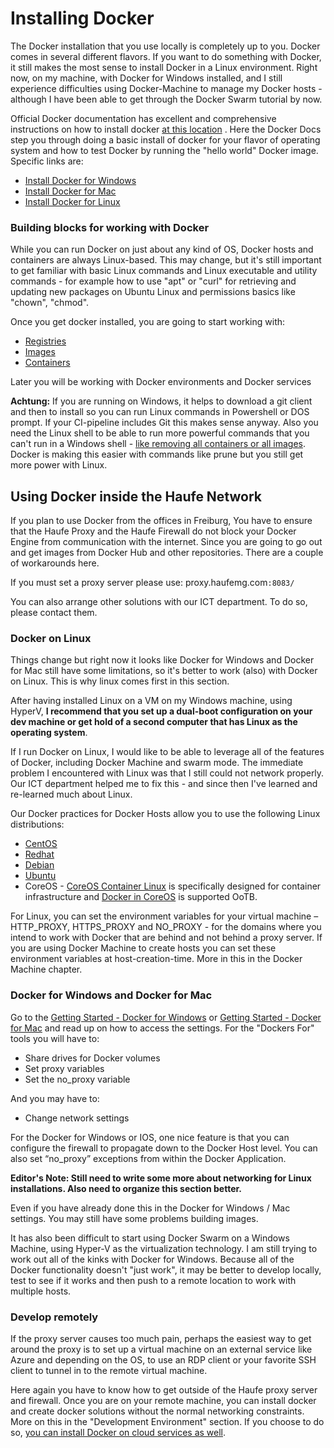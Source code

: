 # Installing Docker

The Docker installation that you use locally is completely up to you. Docker comes in several different flavors. If you want to do something with Docker, it still makes the most sense to install Docker in a Linux environment. Right now, on my machine, with Docker for Windows installed, and I still experience difficulties using Docker-Machine to manage my Docker hosts - although I have been able to get through the Docker Swarm tutorial by now.

Official Docker documentation has excellent and comprehensive instructions on how to install docker [at this location](https://docs.docker.com/engine/getstarted/step_one/) . Here the Docker Docs step you through doing a basic install of docker for your flavor of operating system and how to test Docker by running the "hello world" Docker image. Specific links are:

* [Install Docker for Windows](https://docs.docker.com/engine/installation/windows/)
* [Install Docker for Mac](https://docs.docker.com/engine/installation/mac/)
* [Install Docker for Linux](https://docs.docker.com/engine/installation/)

### Building blocks for working with Docker

While you can run Docker on just about any kind of OS, Docker hosts and containers are always Linux-based. This may change, but it's still important to get familiar with basic Linux commands and Linux executable and utility commands - for example how to use "apt" or "curl" for retrieving and updating new packages on Ubuntu Linux and permissions basics like "chown", "chmod".

Once you get docker installed, you are going to start working with:

* [Registries](https://docs.docker.com/docker-hub/)
* [Images](https://docs.docker.com/engine/understanding-docker#docker-images)
* [Containers](https://docs.docker.com/engine/understanding-docker#docker-containers)

Later you will be working with Docker environments and Docker services

**Achtung:** If you are running on Windows, it helps to download a git client and then to install so you can run Linux commands in Powershell or DOS prompt. If your CI-pipeline includes Git this makes sense anyway. Also you need the Linux shell to be able to run more powerful commands that you can't run in a Windows shell - [like removing all containers or all images](https://techoverflow.net/blog/2013/10/22/docker-remove-all-images-and-containers/). Docker is making this easier with commands like prune but you still get more power with Linux.

## Using Docker inside the Haufe Network

If you plan to use Docker from the offices in Freiburg, You have to ensure that the Haufe Proxy and the Haufe Firewall do not block your Docker Engine from communication with the internet. Since you are going to go out and get images from Docker Hub and other repositories. There are a couple of workarounds here.

If you must set a proxy server please use: proxy.haufemg.com`:8083/`

You can also arrange other solutions with our ICT department. To do so, please contact them.

### Docker on Linux

Things change but right now it looks like Docker for Windows and Docker for Mac still have some limitations, so it's better to work \(also\) with Docker on Linux. This is why linux comes first in this section.

After having installed Linux on a VM on my Windows machine, using HyperV, **I  recommend that you set up a dual-boot configuration on your dev machine or get hold of a second computer that has Linux as the operating system**.

If I run Docker on Linux, I would like to be able to leverage all of the features of Docker, including Docker Machine and swarm mode. The immediate problem I encountered with Linux was that I still could not network properly. Our ICT department helped me to fix this - and since then I've learned and re-learned much about Linux.

Our Docker practices for Docker Hosts allow you to use the following Linux distributions:

* [CentOS](https://docs.docker.com/engine/installation/linux/centos/)
* [Redhat](https://docs.docker.com/engine/installation/linux/rhel/)
* [Debian](https://docs.docker.com/engine/installation/linux/debian/)
* [Ubuntu](https://docs.docker.com/engine/installation/linux/ubuntu/)
* CoreOS - [CoreOS Container Linux](https://coreos.com/os/docs/latest/#running-coreos) is specifically designed for container infrastructure and [Docker in CoreOS](https://coreos.com/os/docs/latest/quickstart.html#container-management-with-docker) is supported OoTB.

For Linux, you can set the environment variables for your virtual machine – HTTP\_PROXY, HTTPS\_PROXY and NO\_PROXY - for the domains where you intend to work with Docker that are behind and not behind a proxy server. If you are using Docker Machine to create hosts you can set these environment variables at host-creation-time. More in this in the Docker Machine chapter.

### Docker for Windows and Docker for Mac

Go to the [Getting Started - Docker for Windows](https://docs.docker.com/docker-for-windows/) or [Getting Started - Docker for Mac](https://docs.docker.com/docker-for-mac/) and read up on how to access the settings. For the "Dockers For" tools you will have to:

* Share drives for Docker volumes
* Set proxy variables
* Set the no\_proxy variable

And you may have to:

* Change network settings

For the Docker for Windows or IOS, one nice feature is that you can configure the firewall to propagate down to the Docker Host level. You can also set “no\_proxy” exceptions from within the Docker Application.

**Editor's Note: Still need to write some more about networking for Linux installations. Also need to organize this section better.**

Even if you have already done this in the Docker for Windows / Mac settings. You may still have some problems building images.

It has also been difficult to start using Docker Swarm on a Windows Machine, using Hyper-V as the virtualization technology. I am still trying to work out all of the kinks with Docker for Windows. Because all of the Docker functionality doesn't "just work", it may be better to develop locally, test to see if it works and then push to a remote location to work with multiple hosts.

### Develop remotely

If the proxy server causes too much pain, perhaps the easiest way to get around the proxy is to set up a virtual machine on an external service like Azure and depending on the OS, to use an RDP client or your favorite SSH client to tunnel in to the remote virtual machine.

Here again you have to know how to get outside of the Haufe proxy server and firewall. Once you are on your remote machine, you can install docker and create docker solutions without the normal networking constraints. More on this in the "Development Environment" section. If you choose to do so, [you can install Docker on cloud services as well](https://docs.docker.com/engine/installation#on-cloud).

